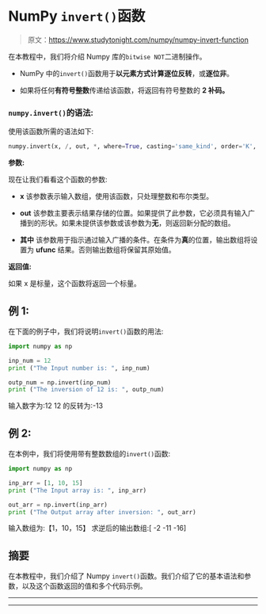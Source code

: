 # NumPy `invert()`函数

> 原文：<https://www.studytonight.com/numpy/numpy-invert-function>

在本教程中，我们将介绍 Numpy 库的`bitwise NOT`二进制操作。

*   NumPy 中的`invert()`函数用于**以元素方式计算逐位反转**，或**逐位非**。

*   如果将任何**有符号整数**传递给该函数，将返回有符号整数的 **2 补码。**

### `numpy.invert()`的语法:

使用该函数所需的语法如下:

```py
numpy.invert(x, /, out, *, where=True, casting='same_kind', order='K', dtype, subok=True[, signature, extobj]) = <ufunc 'invert'>
```

**参数:**

现在让我们看看这个函数的参数:

*   **x**
    该参数表示输入数组，使用该函数，只处理整数和布尔类型。

*   **out**
    该参数主要表示结果存储的位置。如果提供了此参数，它必须具有输入广播到的形状。如果未提供该参数或该参数为**无**，则返回新分配的数组。

*   **其中**
    该参数用于指示通过输入广播的条件。在条件为**真**的位置，输出数组将设置为 **ufunc** 结果。否则输出数组将保留其原始值。

**返回值:**

如果 x 是标量，这个函数将返回一个标量。

## 例 1:

在下面的例子中，我们将说明`invert()`函数的用法:

```py
import numpy as np

inp_num = 12
print ("The Input number is: ", inp_num)

outp_num = np.invert(inp_num) 
print ("The inversion of 12 is: ", outp_num)
```

输入数字为:12
12 的反转为:-13

## 例 2:

在本例中，我们将使用带有整数数组的`invert()`函数:

```py
import numpy as np

inp_arr = [1, 10, 15]
print ("The Input array is: ", inp_arr)

out_arr = np.invert(inp_arr) 
print ("The Output array after inversion: ", out_arr) 
```

输入数组为:【1，10，15】
求逆后的输出数组:[ -2 -11 -16]

## 摘要

在本教程中，我们介绍了 Numpy `invert()`函数。我们介绍了它的基本语法和参数，以及这个函数返回的值和多个代码示例。

* * *

* * *
